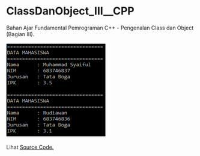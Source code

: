 # ClassDanObject_III__CPP
Bahan Ajar Fundamental Pemrograman C++ - Pengenalan Class dan Object (Bagian III).<br><br>
<img src="https://github.com/RizkyKhapidsyah/ClassDanObject_III__CPP/blob/master/Results/001.PNG"><br><br>
Lihat <a href="https://github.com/RizkyKhapidsyah/ClassDanObject_III__CPP/blob/master/Source.cpp">Source Code.</a>
